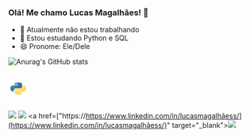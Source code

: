 ### Olá! Me chamo Lucas Magalhães! 👋



- 🔭 Atualmente não estou trabalhando
- 🌱 Estou estudando Python e SQL
- 😄 Pronome: Ele/Dele


![Anurag's GitHub stats](https://github-readme-stats.vercel.app/api?username=lucasmagalhaess&theme=github_dark)
<div style="display: inline_block"><br>  
  <img align="center" alt="Rafa-Python" height="30" width="40" src="https://raw.githubusercontent.com/devicons/devicon/master/icons/python/python-original.svg">
  </div>

##

<div> 
  
  <a href="https://instagram.com/lucassmagalhaes" target="_blank"><img src="https://img.shields.io/badge/-Instagram-%23E4405F?style=for-the-badge&logo=instagram&logoColor=white" target="_blank"></a>
  <a href = "mailto:lucassmgs.1@gmail.com"><img src="https://img.shields.io/badge/-Gmail-%23333?style=for-the-badge&logo=gmail&logoColor=white" target="_blank"></a>
  <a href=["https://https://www.linkedin.com/in/lucasmagalhãess/](https://www.linkedin.com/in/lucasmagalhãess/)" target="_blank"><img src="https://img.shields.io/badge/-LinkedIn-%230077B5?style=for-the-badge&logo=linkedin&logoColor=white" target="_blank"></a> 
  
</div>
